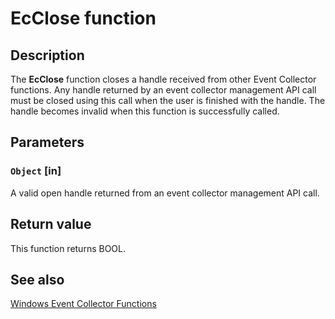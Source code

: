 # EcClose function

## Description

The **EcClose** function closes a handle received from other Event Collector functions. Any handle returned by an event collector management API call must be closed using this call when the user is finished with the handle. The handle becomes invalid when this function is successfully called.

## Parameters

### `Object` [in]

A valid open handle returned from an event collector management API call.

## Return value

This function returns BOOL.

## See also

[Windows Event Collector Functions](https://learn.microsoft.com/windows/desktop/WEC/windows-event-collector-functions)